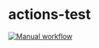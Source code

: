 # actions-test

[![Manual workflow](https://github.com/TanmoySG/actions-test/actions/workflows/manual.yml/badge.svg)](https://github.com/TanmoySG/actions-test/actions/workflows/manual.yml)
